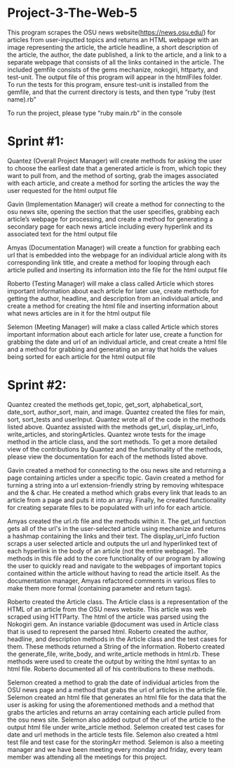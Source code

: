 # Project-3-The-Web-5
This program scrapes the OSU news website(https://news.osu.edu/) for articles from user-inputted topics and returns an HTML webpage with an image representing the article, the article headline, a short description of the article, the author, the date published, a link to the article, and a link to a separate webpage that consists of all the links contained in the article. The included gemfile consists of the gems mechanize, nokogiri, httparty, and test-unit. The output file of this program will appear in the htmlFiles folder. To run the tests for this program, ensure test-unit is installed from the gemfile, and that the current directory is tests, and then type “ruby (test name).rb”    

To run the project, please type “ruby main.rb” in the console

# Sprint #1:
Quantez (Overall Project Manager) will create methods for asking the user to choose the earliest date that a generated article is from, which topic they want to pull from, and the method of sorting, grab the images associated with each article, and create a method for sorting the articles the way the user requested for the html output file 

Gavin (Implementation Manager) will create a method for connecting to the osu news site, opening the section that the user specifies, grabbing each article’s webpage for processing, and create a method for generating a secondary page for each news article including every hyperlink and its associated text for the html output file 

Amyas (Documentation Manager) will create a function for grabbing each url that is embedded into the webpage for an individual article along with its corresponding link title, and create a method for looping through each article pulled and inserting its information into the file for the html output file 

Roberto (Testing Manager) will make a class called Article which stores important information about each article for later use, create methods for getting the author, headline, and description from an individual article, and create a method for creating the html file and inserting information about what news articles are in it for the html output file 

Selemon (Meeting Manager) will make a class called Article which stores important information about each article for later use, create a function for grabbing the date and url of an individual article, and creat create a html file and a method for grabbing and generating an array that holds the values being sorted for each article for the html output file

# Sprint #2:
Quantez created the methods get_topic, get_sort, alphabetical_sort, date_sort, author_sort, main, and image. Quantez created the files for main, sort, sort_tests and userInput. Quantez wrote all of the code in the methods listed above. Quantez assisted with the methods get_url, display_url_info, write_articles, and storingArticles. Quantez wrote tests for the image method in the article class, and the sort methods. To get a more detailed view of the contributions by Quantez and the functionality of the methods, please view the documentation for each of the methods listed above.  

Gavin created a method for connecting to the osu news site and returning a page containing articles under a specific topic. Gavin created a method for turning a string into a url extension-friendly string by removing whitespace and the & char. He created a method which grabs every link that leads to an article from a page and puts it into an array. Finally, he created functionality for creating separate files to be populated with url info for each article.

Amyas created the url.rb file and the methods within it. The get_url function gets all of the url's in the user-selected article using mechanize and returns a hashmap containing the links and their text. The display_url_info fuction scraps a user selected article and outputs the url and hyperlinked text of each hyperlink in the body of an article (not the entire webpage). The methods in this file add to the core functionality of our program by allowing the user to quickly read and navigate to the webpages of important topics contained within the article without having to read the article itself. As the documentation manager, Amyas refactored comments in various files to make them more formal (containing parameter and return tags). 

Roberto created the Article class. The Article class is a representation of the HTML of an article from the OSU news website. This article was web scraped using HTTParty. The html of the article was parsed using the Nokogiri gem. An instance variable @document was used in Article class that is used to represent the parsed html. Roberto created the author, headline, and description methods in the Article class and the test cases for them. These methods returned a String of the information. Roberto created the generate_file, write_body, and write_article methods in html.rb. These methods were used to create the output by writing the html syntax to an html file. Roberto documented all of his contributions to these methods.

Selemon created a method to grab the date of individual articles from the OSU news page and a method that grabs the url of articles in the article file.  Selemon created an html file that  generates an html file for the data that the user is asking for using the aforementioned methods and a method that grabs the articles and returns an array containing each article pulled from the osu news site. Selemon also added output of the url of the article to the output html file under write_article method.  Selemon created test cases for date and url methods in the article tests file. Selemon also created a html test file and test case for the storingArr method. Selemon is also a meeting manager and we have been meeting every monday and friday, every team member was attending all the meetings for this project.